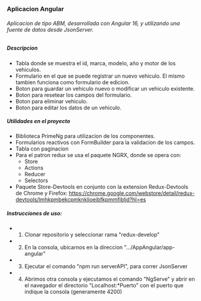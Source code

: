 ### Aplicacion Angular

###### Aplicacion de tipo ABM, desarrollada con Angular 16, y utilizando una fuente de datos desde JsonServer.

##### Descripcion

- Tabla donde se muestra el id, marca, modelo, año y motor de los vehiculos.
- Formulario en el que se puede registrar un nuevo vehiculo. El mismo tambien funciona como formulario de edicion.
- Boton para guardar un vehiculo nuevo o modificar un vehiculo existente.
- Boton para resetear los campos del formulario.
- Boton para eliminar vehiculo.
- Boton para editar los datos de un vehiculo.

##### Utilidades en el proyecto
- Biblioteca PrimeNg para utilizacion de los componentes.
- Formularios reactivos con FormBuilder para la validacion de los campos. 
- Tabla con paginacion
- Para el patron redux se usa el paquete NGRX, donde se opera con:
	- Store
	- Actions
	- Reducer
	- Selectors
- Paquete Store-Devtools en conjunto con la extension Redux-Devtools de Chrome y Firefox:
https://chrome.google.com/webstore/detail/redux-devtools/lmhkpmbekcpmknklioeibfkpmmfibljd?hl=es

##### Instrucciones de uso:

- 1) Clonar repositorio y seleccionar rama "redux-develop"
- 2) En la consola, ubicarnos en la direccion ".../AppAngular/app-angular"
- 3) Ejecutar el comando "npm run serverAPI", para correr JsonServer 
- 4) Abrimos otra consola y ejecutamos el comando "NgServe" y abrir en el navegador el directorio "Localhost:*Puerto" con el puerto que indique la consola (generamente 4200)
